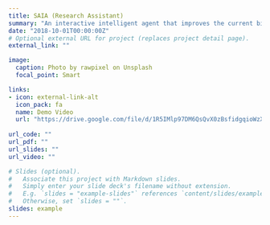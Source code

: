 ```yaml
---
title: SAIA (Research Assistant)
summary: "An interactive intelligent agent that improves the current binary authentication systems, handling security and privacy vulnerabilities of physical spaces."
date: "2018-10-01T00:00:00Z"
# Optional external URL for project (replaces project detail page).
external_link: ""

image:
  caption: Photo by rawpixel on Unsplash
  focal_point: Smart

links:
- icon: external-link-alt
  icon_pack: fa
  name: Demo Video
  url: "https://drive.google.com/file/d/1R5IMlp97DM6QsQvX0zBsfidgqioWzXFh/view?usp=sharing"
  
url_code: ""
url_pdf: ""
url_slides: ""
url_video: ""

# Slides (optional).
#   Associate this project with Markdown slides.
#   Simply enter your slide deck's filename without extension.
#   E.g. `slides = "example-slides"` references `content/slides/example-slides.md`.
#   Otherwise, set `slides = ""`.
slides: example
---
```

